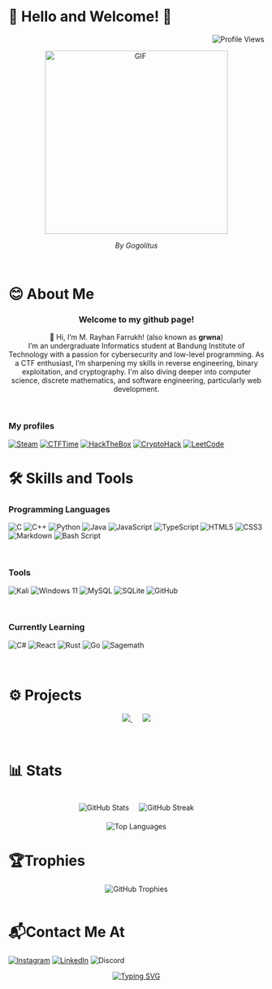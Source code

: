 <h1> 🌟 Hello and Welcome! 🌟 </h1>

<div align="right">

![Profile Views](https://komarev.com/ghpvc/?username=grwna&color=a020f0&style=for-the-badge )
</div>

<div align="center">
  <img src="content/neoncar.gif" alt="GIF" width="360" />
</div>


<p align=center><em>By Gogolitus</em></p>

<br>

# 😊 About Me
<h3 align=center>Welcome to my github page!</h3>
<p align=center>👋 Hi, I’m M. Rayhan Farrukh! (also known as <b>grwna</b>)<br>
I’m an undergraduate Informatics student at Bandung Institute of Technology with a passion for cybersecurity and low-level programming. As a CTF enthusiast, I’m sharpening my skills in reverse engineering, binary exploitation, and cryptography. I'm also diving deeper into computer science, discrete mathematics, and software engineering, particularly web development.<p>

<br>
<h3>My profiles</h3>

[![Steam](https://img.shields.io/badge/steam-%23000000.svg?style=for-the-badge&logo=steam&logoColor=white)](https://steamcommunity.com/id/grwna)
[![CTFTime](https://img.shields.io/badge/ctftime-D62727?style=for-the-badge)](https://ctftime.org/team/357439)
[![HackTheBox](https://img.shields.io/badge/HackTheBox-9FEF00?style=for-the-badge&logo=HackTheBox&logoColor=white)](https://ctf.hackthebox.com/user/profile/491873)
[![CryptoHack](https://img.shields.io/badge/Cryptohack-F39C12?style=for-the-badge)](https://cryptohack.org/user/grwna/)
[![LeetCode](https://img.shields.io/badge/LeetCode-000000?style=for-the-badge&logo=LeetCode&logoColor=#d16c06)](https://leetcode.com/u/grwna/)


# 🛠️ Skills and Tools
<h3>Programming Languages</h3>
<div>

  ![C](https://img.shields.io/badge/c-%2300599C.svg?style=for-the-badge&logo=c&logoColor=white)
  ![C++](https://img.shields.io/badge/c++-%2300599C.svg?style=for-the-badge&logo=c%2B%2B&logoColor=white)
  ![Python](https://img.shields.io/badge/python-3670A0?style=for-the-badge&logo=python&logoColor=ffdd54)
  ![Java](https://img.shields.io/badge/java-%23ED8B00.svg?style=for-the-badge&logo=openjdk&logoColor=white)
  ![JavaScript](https://img.shields.io/badge/javascript-%23323330.svg?style=for-the-badge&logo=javascript&logoColor=%23F7DF1E)
  ![TypeScript](https://img.shields.io/badge/typescript-%23007ACC.svg?style=for-the-badge&logo=typescript&logoColor=white)
  ![HTML5](https://img.shields.io/badge/html5-%23E34F26.svg?style=for-the-badge&logo=html5&logoColor=white)
  ![CSS3](https://img.shields.io/badge/css3-%231572B6.svg?style=for-the-badge&logo=css3&logoColor=white)
  ![Markdown](https://img.shields.io/badge/markdown-%23000000.svg?style=for-the-badge&logo=markdown&logoColor=white)
  ![Bash Script](https://img.shields.io/badge/bash_script-%23121011.svg?style=for-the-badge&logo=gnu-bash&logoColor=white)
</div>
<br>

<h3>Tools</h3>
<div>

  ![Kali](https://img.shields.io/badge/Kali-268BEE?style=for-the-badge&logo=kalilinux&logoColor=white)
  ![Windows 11](https://img.shields.io/badge/Windows%2011-%230079d5.svg?style=for-the-badge&logo=Windows%2011&logoColor=white)
  ![MySQL](https://img.shields.io/badge/mysql-4479A1.svg?style=for-the-badge&logo=mysql&logoColor=white)
  ![SQLite](https://img.shields.io/badge/sqlite-%2307405e.svg?style=for-the-badge&logo=sqlite&logoColor=white)
  ![GitHub](https://img.shields.io/badge/github-%23121011.svg?style=for-the-badge&logo=github&logoColor=white)

</div>
<br>

<h3>Currently Learning</h3>
<div>

<img src="https://img.shields.io/badge/c%23-%23239120.svg?style=for-the-badge&logo=csharp&logoColor=white" alt="C#" />
<img src="https://img.shields.io/badge/react-%2320232a.svg?style=for-the-badge&logo=react&logoColor=%2361DAFB" alt="React" />
<img src="https://img.shields.io/badge/rust-%23000000.svg?style=for-the-badge&logo=rust&logoColor=white" alt="Rust" />
<img src="https://img.shields.io/badge/go-%2300ADD8.svg?style=for-the-badge&logo=go&logoColor=white" alt="Go" />
<img src="https://img.shields.io/badge/sagemath-1E90FF?style=for-the-badge" alt="Sagemath" />
</div>
<br>
<br>

# ⚙ Projects
<div align="center">
  <a href="https://github.com/grwna/cryptosystem-complexity-analysis">
    <img src="https://github-readme-stats.vercel.app/api/pin/?username=grwna&repo=cryptosystem-complexity-analysis&theme=radical" />
  </a>
  <span style="margin: 0 10px;"></span>
  <a href="https://github.com/grwna/Algeo02-23035">
    <img src="https://github-readme-stats.vercel.app/api/pin/?username=grwna&repo=Algeo02-23035&theme=radical" />
  </a>
</div>

  <br>
  <br>

# 📊 Stats

</br>
<div align="center">
    <!-- Top Stats -->
    <div style="display: flex; justify-content: center; gap: 20px;">
        <img src="https://github-readme-stats.vercel.app/api?username=grwna&show_icons=true&theme=radical" alt="GitHub Stats" />
        <img src="https://github-readme-streak-stats.herokuapp.com/?user=grwna&theme=radical" alt="GitHub Streak" />
    </div>
    <!-- Language Stats -->
    <div style="margin-top: 20px;">
        <img src="https://github-readme-stats.vercel.app/api/top-langs/?username=grwna&layout=compact&theme=radical" alt="Top Languages" />
    </div>
</div>


# 🏆Trophies
<div align="center">
  <img src="https://github-profile-trophy.vercel.app/?username=grwna&theme=radical&row=1&column=6" alt="GitHub Trophies" />
</div>
<br>

# 📬Contact Me At
[![Instagram](https://img.shields.io/badge/Instagram-%23E4405F.svg?style=for-the-badge&logo=Instagram&logoColor=white)](https://www.instagram.com/rayhanfarrukh/?hl=en)
[![LinkedIn](https://img.shields.io/badge/linkedin-%230077B5.svg?style=for-the-badge&logo=linkedin&logoColor=white)](https://www.linkedin.com/in/rayhan-farrukh-a8510029a/)
![Discord](https://img.shields.io/badge/gwrozz%234576-5865F2?style=for-the-badge&logo=discord&logoColor=white)

<div align=center>

[![Typing SVG](https://readme-typing-svg.demolab.com?font=Jersey+15&size=50&duration=2000&pause=300&color=FF089F&center=true&vCenter=true&multiline=true&width=800&height=150&lines=Thanks+for+visiting+my+page!+;See+you+soon!+)](https://git.io/typing-svg)
</div>
<!--
**grwna/grwna** is a ✨ _special_ ✨ repository because its `README.md` (this file) appears on your GitHub profile.

Here are some ideas to get you started:

- 🔭 I’m currently working on ...
- 🌱 I’m currently learning ...
- 👯 I’m looking to collaborate on ...
- 🤔 I’m looking for help with ...
- 💬 Ask me about ...
- 📫 How to reach me: ...
- 😄 Pronouns: ...
- ⚡ Fun fact: ...
-->
